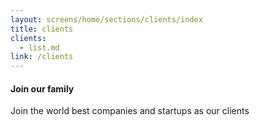 ```yaml
---
layout: screens/home/sections/clients/index
title: clients
clients:
  - list.md
link: /clients
---
```


#### Join our family

Join the world best companies and startups as our clients
